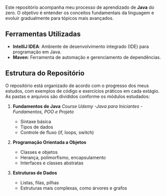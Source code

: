 Este repositório acompanha meu processo de aprendizado de **Java** do zero. O objetivo é entender os conceitos fundamentais da linguagem e evoluir gradualmente para tópicos mais avançados.

## Ferramentas Utilizadas

- **IntelliJ IDEA**: Ambiente de desenvolvimento integrado (IDE) para programação em Java.
- **Maven**: Ferramenta de automação e gerenciamento de dependências.

## Estrutura do Repositório

O repositório está organizado de acordo com o progresso dos meus estudos, com exemplos de código e exercícios práticos em cada estágio. As pastas e arquivos são divididos conforme os módulos estudados:

1. **Fundamentos de Java**
   *Course Udemy -Java para Iniciantes - Fundamentos, POO e Projeto*
   - Sintaxe básica
   - Tipos de dados
   - Controle de fluxo (if, loops, switch)
   
3. **Programação Orientada a Objetos**
   - Classes e objetos
   - Herança, polimorfismo, encapsulamento
   - Interfaces e classes abstratas

4. **Estruturas de Dados**
   - Listas, filas, pilhas
   - Estruturas mais complexas, como árvores e grafos

